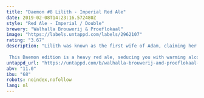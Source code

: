 ```yaml
---
title: "Daemon #8 Lilith - Imperial Red Ale"
date: 2019-02-08T14:23:16.572480Z
style: "Red Ale - Imperial / Double"
brewery: "Walhalla Brouwerij & Proeflokaal"
image: "https://labels.untappd.com/labels/2962107"
rating: "3.67"
description: "Lilith was known as the first wife of Adam, claiming her freedom and falling from grace, becoming the original Femme Fatale! She is a daemon of the night, who is known to be promiscuous and cruel to children...  This Daemon edition is a heavy red ale, seducing you with warming alcohol before stabbing you in the back pallet with Citra and Crystal hops. "
untappd_url: "https://untappd.com/b/walhalla-brouwerij-and-proeflokaal-daemon-8-lilith-imperial-red-ale/2962107"
abv: "11.0"
ibu: "68"
robots: noindex,nofollow
lang: nl
---
```

